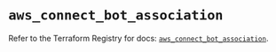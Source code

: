 # `aws_connect_bot_association`

Refer to the Terraform Registry for docs: [`aws_connect_bot_association`](https://registry.terraform.io/providers/hashicorp/aws/5.94.1/docs/resources/connect_bot_association).
